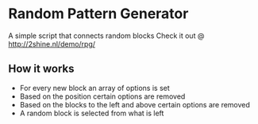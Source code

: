 # Random Pattern Generator
A simple script that connects random blocks
Check it out @ http://2shine.nl/demo/rpg/

## How it works
* For every new block an array of options is set
* Based on the position certain options are removed
* Based on the blocks to the left and above certain options are removed
* A random block is selected from what is left